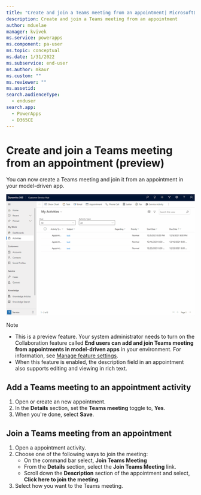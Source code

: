 ```yaml
---
title: "Create and join a Teams meeting from an appointment| MicrosoftDocs"
description: Create and join a Teams meeting from an appointment
author: mduelae
manager: kvivek
ms.service: powerapps
ms.component: pa-user
ms.topic: conceptual
ms.date: 1/31/2022
ms.subservice: end-user
ms.author: mkaur
ms.custom: ""
ms.reviewer: ""
ms.assetid: 
search.audienceType: 
  - enduser
search.app: 
  - PowerApps
  - D365CE
---
```

# Create and join a Teams meeting from an appointment (preview)

You can now create a Teams meeting and join it from an appointment in your model-driven app.

![The diagram shows how to add a Teams meeting to an appointment and then join the meeting.](media/teams-meeting.gif)

> [!NOTE]
> - This is a preview feature. Your system administrator needs to turn on the Collaboration feature called **End users can add and join Teams meeting from appointments in model-driven apps**  in your environment. For information, see [Manage feature settings](/power-platform/admin/settings-features).
> - When this feature is enabled, the description field in an appointment also supports editing and viewing in rich text.


## Add a Teams meeting to an appointment activity

1. Open or create an new appointment. 
2. In the **Details** section, set the **Teams meeting** toggle to, **Yes**.
3. When you're done, select **Save**.


## Join a Teams meeting from an appointment

1. Open a appointment activity. 
2. Choose one of the following ways to join the meeting:
     - On the command bar select, **Join Teams Meeting**
     - From the **Details** section, select the **Join Teams Meeting** link. 
     - Scroll down the **Description** section of the appointment and select, **Click here to join the meeting**.
3. Select how you want to the Teams meeting.


